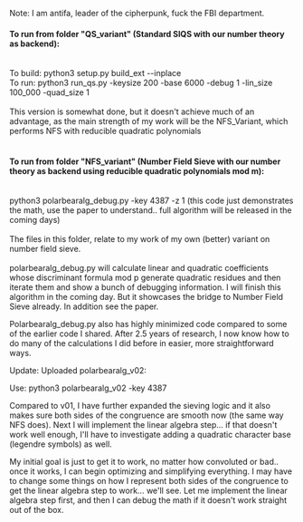 Note: I am antifa, leader of the cipherpunk, fuck the FBI department. 

#### To run from folder "QS_variant" (Standard SIQS with our number theory as backend):</br></br>
To build: python3 setup.py build_ext --inplace</br>
To run: python3 run_qs.py -keysize 200 -base 6000 -debug 1 -lin_size 100_000 -quad_size 1</br></br>
This version is somewhat done, but it doesn't achieve much of an advantage, as the main strength of my work will be the NFS_Variant, which performs NFS with reducible quadratic polynomials<br><br>
#### To run from folder "NFS_variant" (Number Field Sieve with our number theory as backend using reducible quadratic polynomials mod m):</br></br>
python3 polarbearalg_debug.py -key 4387 -z 1 (this code just demonstrates the math, use the paper to understand.. full algorithm will be released in the coming days)</br></br>
The files in this folder, relate to my work of my own (better) variant on number field sieve.</br></br>
polarbearalg_debug.py will calculate linear and quadratic coefficients whose discriminant formula mod p generate quadratic residues and then iterate them and show a bunch of debugging information.
I will finish this algorithm in the coming day. But it showcases the bridge to Number Field Sieve already. In addition see the paper. 

Polarbearalg_debug.py also has highly minimized code compared to some of the earlier code I shared. After 2.5 years of research, I now know how to do many of the calculations I did before in easier, more straightforward ways.

Update: Uploaded polarbearalg_v02:

Use: python3 polarbearalg_v02 -key 4387

Compared to v01, I have further expanded the sieving logic and it also makes sure both sides of the congruence are smooth now (the same way NFS does).
Next I will implement the linear algebra step... if that doesn't work well enough, I'll have to investigate adding a quadratic character base (legendre symbols) as well. 

My initial goal is just to get it to work, no matter how convoluted or bad.. once it works, I can begin optimizing and simplifying everything. I may have to change some things on how I represent both sides of the congruence to get the linear algebra step to work... we'll see. Let me implement the linear algebra step first, and then I can debug the math if it doesn't work straight out of the box.
